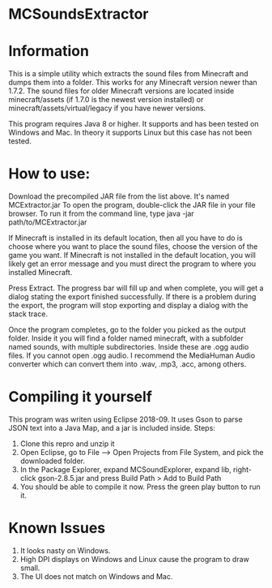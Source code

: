 # MCSoundsExtractor
# Information
This is a simple utility which extracts the sound files from Minecraft and dumps them into a folder. This works for any Minecraft version newer than 1.7.2. The sound files for older Minecraft versions are located inside minecraft/assets (if 1.7.0 is the newest version installed) or minecraft/assets/virtual/legacy if you have newer versions.

This program requires Java 8 or higher. It supports and has been tested on Windows and Mac. In theory it supports Linux but this case has not been tested.

# How to use:
Download the precompiled JAR file from the list above. It's named MCExtractor.jar
To open the program, double-click the JAR file in your file browser. To run it from the command line, type java -jar path/to/MCExtractor.jar

If Minecraft is installed in its default location, then all you have to do is choose where you want to place the sound files, choose the version of the game you want.
If Minecraft is not installed in the default location, you will likely get an error message and you must direct the program to where you installed Minecraft.

Press Extract. The progress bar will fill up and when complete, you will get a dialog stating the export finished successfully. If there is a problem during the export, the program will stop exporting and display a dialog with the stack trace.

Once the program completes, go to the folder you picked as the output folder. Inside it you will find a folder named minecraft, with a subfolder named sounds, with multiple subdirectories. Inside these are .ogg audio files. If you cannot open .ogg audio. I recommend the MediaHuman Audio converter which can convert them into .wav, .mp3, .acc, among others.

# Compiling it yourself
This program was writen using Eclipse 2018-09. It uses Gson to parse JSON text into a Java Map, and a jar is included inside.
Steps:
1. Clone this repro and unzip it
2. Open Eclipse, go to File --> Open Projects from File System, and pick the downloaded folder.
3. In the Package Explorer, expand MCSoundExplorer, expand lib, right-click gson-2.8.5.jar and press Build Path > Add to Build Path
4. You should be able to compile it now. Press the green play button to run it.

# Known Issues
1. It looks nasty on Windows.
2. High DPI displays on Windows and Linux cause the program to draw small.
3. The UI does not match on Windows and Mac. 
